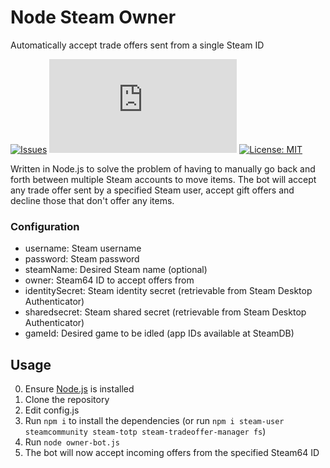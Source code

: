 # Node Steam Owner
Automatically accept trade offers sent from a single Steam ID

[![Issues](https://img.shields.io/github/issues/luigia/node-steam-owner)](https://github.com/luigia/node-steam-owner/issues)
[![Size](https://img.shields.io/github/size/luigia/node-steam-owner/owner-bot.js)](https://github.com/luigia/node-steam-owner/blob/master/owner-bot.js)
[![License: MIT](https://img.shields.io/badge/License-MIT-yellow.svg)](https://github.com/luigia/node-steam-owner/blob/master/LICENSE)

Written in Node.js to solve the problem of having to manually go back and forth between multiple Steam accounts to move items. The bot will accept any trade offer sent by a specified Steam user, accept gift offers and decline those that don't offer any items.

### Configuration 
- username: Steam username
- password: Steam password
- steamName: Desired Steam name (optional)
- owner: Steam64 ID to accept offers from
- identitySecret: Steam identity secret (retrievable from Steam Desktop Authenticator)
- sharedsecret: Steam shared secret (retrievable from Steam Desktop Authenticator)
- gameId: Desired game to be idled (app IDs available at SteamDB)

## Usage

0. Ensure [Node.js](https://nodejs.org/en/) is installed
1. Clone the repository
2. Edit config.js 
3. Run `npm i` to install the dependencies (or run `npm i steam-user steamcommunity steam-totp steam-tradeoffer-manager fs`)
4. Run `node owner-bot.js`
5. The bot will now accept incoming offers from the specified Steam64 ID
